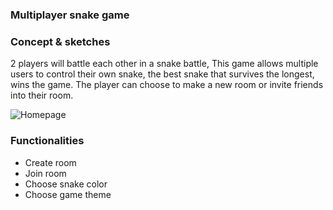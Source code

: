 ### Multiplayer snake game


### Concept & sketches

2 players will battle each other in a snake battle, This game allows multiple users to control their own snake, the best snake that survives the longest, wins the game. The player can choose to make a new room or invite friends into their room.

![Homepage](https://rowinruizendaal.github.io/real-time-web-2021/img/snake.png)


### Functionalities

- Create room
- Join room
- Choose snake color
- Choose game theme